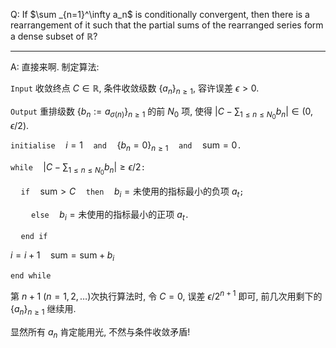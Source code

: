 Q: If $\sum _{n=1}^\infty a_n$ is conditionally convergent, then there is a rearrangement of it such that the partial sums of the rearranged series form a dense subset of $\mathbb {R}$? 

***

A: 直接来啊. 制定算法:

$\texttt{Input}$ 收敛终点 $C\in \mathbb R$, 条件收敛级数 $\{a_n\}_{n\geq 1}$, 容许误差 $\epsilon>0$.

$\texttt{Output}$ 重排级数 $\{b_n:=a_{\sigma(n)}\}_{n\geq 1}$ 的前 $N_0$ 项, 使得 $|C-\sum_{1\leq n\leq N_0}b_n|\in(0, \epsilon/2)$.

$\texttt{initialise}\quad i=1\quad\texttt{and}\quad \{b_n=0\}_{n\geq 1}\quad\texttt{and}\quad \mathrm{sum}=0\texttt{.}$

$\texttt{while} \quad|C-\sum_{1\leq n\leq N_0}b_n|\geq\epsilon/2\texttt{:}$

$\quad\texttt{if}\quad \mathrm{sum}>C\quad \texttt{then}\quad b_i=\text{未使用的指标最小的负项 }a_t\texttt{;}$

$\quad\quad \texttt{else}\quad b_i=\text{未使用的指标最小的正项 }a_t\texttt{.}$

$\quad \texttt{end if}$

$i=i+1\quad \mathrm{sum}=\mathrm{sum}+b_i$

$\texttt{end while}$

第 $n+1$ ($n=1,2,\ldots$)次执行算法时, 令 $C=0$, 误差 $\epsilon/2^{n+1}$ 即可, 前几次用剩下的 $\{a_n\}_{n\geq 1}$ 继续用.

显然所有 $a_n$ 肯定能用光, 不然与条件收敛矛盾!

